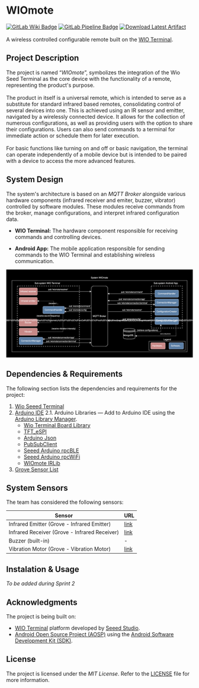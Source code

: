 # WIOmote
[![GitLab Wiki Badge](https://img.shields.io/badge/GitLab-Wiki-d94a34.svg?logo=gitlab)](https://git.chalmers.se/courses/dit113/2024/group-9/wiomote.wiki.git) [![GitLab Pipeline Badge](https://git.chalmers.se/courses/dit113/2024/group-9/wiomote/badges/main/pipeline.svg)](https://git.chalmers.se/courses/dit113/2024/group-9/wiomote/-/jobs) [![Download Latest Artifact](https://img.shields.io/badge/Download-APK-d94a34.svg?logo=android&logoColor=white&color=green)](https://git.chalmers.se/courses/dit113/2024/group-9/wiomote/-/jobs/artifacts/main/raw/app/build/outputs/apk/release/app-release.apk?job=build_android)
\
\
A wireless controlled configurable remote built on the [WIO Terminal](https://www.seeedstudio.com/Wio-Terminal-p-4509.html).

## Project Description

The project is named “*WIOmote*”, symbolizes the integration of the Wio Seed Terminal as the core device with the functionality of a remote, representing the product's purpose. 
\
\
The product in itself is a universal remote, which is intended to serve as a substitute for standard infrared based remotes, consolidating control of several devices into one. This is achieved using an IR sensor and emitter, navigated by a wirelessly connected device. It allows for the collection of numerous configurations, as well as providing users with the option to share their configurations. Users can also send commands to a terminal for immediate action or schedule them for later execution. 
\
\
For basic functions like turning on and off or basic navigation, the terminal can operate independently of a mobile device but is intended to be paired with a device to access the more advanced features.

## System Design

The system's architecture is based on an *MQTT Broker* alongside various hardware components (infrared receiver and emiter, buzzer, vibrator) controlled by software modules. These modules receive commands from the broker, manage configurations, and interpret infrared configuration data.

- **WIO Terminal:** The hardware component responsible for receiving commands and controlling devices.

- **Android App:** The mobile application responsible for sending commands to the WIO Terminal and establishing wireless communication.

![Architecture](assets/Architecture.svg)

## Dependencies & Requirements
The following section lists the dependencies and requirements for the project:

1. [Wio Seeed Terminal](https://www.seeedstudio.com/Wio-Terminal-p-4509.html)
2. [Arduino IDE](https://www.arduino.cc/en/software)
2.1. Arduino Libraries — Add to Arduino IDE using the [Arduino Library Manager](https://support.arduino.cc/hc/en-us/articles/5145457742236-Add-libraries-to-Arduino-IDE).
    - [Wio Terminal Board Library](https://files.seeedstudio.com/arduino/package_seeeduino_boards_index.json)
    - [TFT_eSPI](https://github.com/Bodmer/TFT_eSPI)
    - [Arduino Json](https://arduinojson.org/)
    - [PubSubClient](https://github.com/knolleary/pubsubclient)
    - [Seeed Arduino rpcBLE](https://github.com/Seeed-Studio/Seeed_Arduino_rpcBLE)
    - [Seeed Arduino rpcWiFi](https://github.com/Seeed-Studio/Seeed_Arduino_rpcWiFi)
    - [WIOmote IRLib](https://git.chalmers.se/courses/dit113/2024/group-9/wiomote_irlib)
3. [Grove Sensor List](https://git.chalmers.se/courses/dit113/2024/group-9/wiomote/-/wikis/home#system-sensors)

## System Sensors

The team has considered the following sensors:

| Sensor                                       | URL                                                           |
|----------------------------------------------|---------------------------------------------------------------|
| Infrared Emitter (Grove - Infrared Emitter)  | [link](https://wiki.seeedstudio.com/Grove-Infrared_Emitter)   |
| Infrared Receiver (Grove - Infrared Receiver)| [link](https://wiki.seeedstudio.com/Grove-Infrared_Receiver/) |
| Buzzer (built-in)                            | -                                                             |
| Vibration Motor (Grove - Vibration Motor)    | [link](https://wiki.seeedstudio.com/Grove-Vibration_Motor/)   |

## Instalation & Usage
_To be added during Sprint 2_

## Acknowledgments

The project is being built on:

- [WIO Terminal](https://www.seeedstudio.com/Wio-Terminal-p-4509.html) platform developed by [Seeed Studio](https://www.seeedstudio.com/).
- [Android Open Source Project (AOSP)](https://source.android.com/) using the [Android Software Development Kit (SDK)](https://developer.android.com/studio).

## License
The project is licensed under the *MIT License*. Refer to the [LICENSE](https://git.chalmers.se/courses/dit113/2024/group-9/wiomote/-/blob/main/LICENSE?ref_type=heads) file for more information.